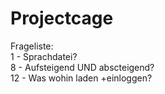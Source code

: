 # Projectcage

Frageliste:<br>
1 - Sprachdatei? <br>
8 - Aufsteigend UND abscteigend? <br>
12 - Was wohin laden +einloggen?
